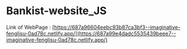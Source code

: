 # Bankist-website_JS

Link of WebPage : [https://687a96604eebc93b87ca3bf3--imaginative-fenglisu-0ad78c.netlify.app/](https://687a99e4dadc5535439beee7--imaginative-fenglisu-0ad78c.netlify.app/)
